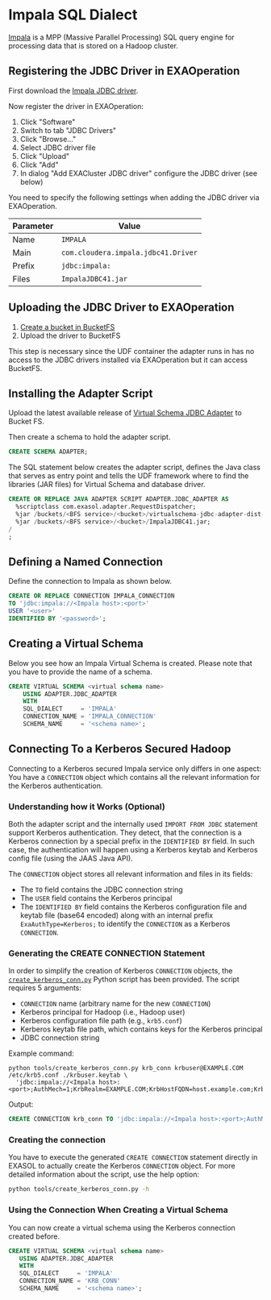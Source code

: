 # Impala SQL Dialect

[Impala](https://www.cloudera.com/documentation/enterprise/5-8-x/topics/impala.html) is a MPP (Massive Parallel Processing) SQL query engine for processing data that is stored on a Hadoop cluster.  

## Registering the JDBC Driver in EXAOperation

First download the [Impala JDBC driver](https://www.cloudera.com/downloads/connectors/impala/jdbc/2-6-4.html).

Now register the driver in EXAOperation:

1. Click "Software"
1. Switch to tab "JDBC Drivers"
1. Click "Browse..."
1. Select JDBC driver file
1. Click "Upload"
1. Click "Add"
1. In dialog "Add EXACluster JDBC driver" configure the JDBC driver (see below)

You need to specify the following settings when adding the JDBC driver via EXAOperation.

| Parameter | Value                                                   |
|-----------|---------------------------------------------------------|
| Name      | `IMPALA`                                                |
| Main      | `com.cloudera.impala.jdbc41.Driver`                     |
| Prefix    | `jdbc:impala:`                                          |
| Files     | `ImpalaJDBC41.jar`                                      |

## Uploading the JDBC Driver to EXAOperation

1. [Create a bucket in BucketFS](https://docs.exasol.com/administration/on-premise/bucketfs/create_new_bucket_in_bucketfs_service.htm)
1. Upload the driver to BucketFS

This step is necessary since the UDF container the adapter runs in has no access to the JDBC drivers installed via EXAOperation but it can access BucketFS.

## Installing the Adapter Script

Upload the latest available release of [Virtual Schema JDBC Adapter](https://github.com/exasol/virtual-schemas/releases) to Bucket FS.

Then create a schema to hold the adapter script.

```sql
CREATE SCHEMA ADAPTER;
```

The SQL statement below creates the adapter script, defines the Java class that serves as entry point and tells the UDF framework where to find the libraries (JAR files) for Virtual Schema and database driver.

```sql
CREATE OR REPLACE JAVA ADAPTER SCRIPT ADAPTER.JDBC_ADAPTER AS
  %scriptclass com.exasol.adapter.RequestDispatcher;
  %jar /buckets/<BFS service>/<bucket>/virtualschema-jdbc-adapter-dist-4.0.1.jar;
  %jar /buckets/<BFS service>/<bucket>/ImpalaJDBC41.jar;
/
;
```

## Defining a Named Connection

Define the connection to Impala as shown below. 

```sql
CREATE OR REPLACE CONNECTION IMPALA_CONNECTION 
TO 'jdbc:impala://<Impala host>:<port>' 
USER '<user>' 
IDENTIFIED BY '<password>';
```    

## Creating a Virtual Schema

Below you see how an Impala Virtual Schema is created. Please note that you have to provide the name of a schema.

```sql
CREATE VIRTUAL SCHEMA <virtual schema name>
    USING ADAPTER.JDBC_ADAPTER 
    WITH
    SQL_DIALECT     = 'IMPALA'
    CONNECTION_NAME = 'IMPALA_CONNECTION'
    SCHEMA_NAME     = '<schema name>';
```

## Connecting To a Kerberos Secured Hadoop

Connecting to a Kerberos secured Impala service only differs in one aspect: You have a `CONNECTION` object which contains all the relevant information for the Kerberos authentication.

### Understanding how it Works (Optional)

Both the adapter script and the internally used `IMPORT FROM JDBC` statement support Kerberos authentication. They detect, that the connection is a Kerberos connection by a special prefix in the `IDENTIFIED BY` field. In such case, the authentication will happen using a Kerberos keytab and Kerberos config file (using the JAAS Java API).

The `CONNECTION` object stores all relevant information and files in its fields:

* The `TO` field contains the JDBC connection string
* The `USER` field contains the Kerberos principal
* The `IDENTIFIED BY` field contains the Kerberos configuration file and keytab file (base64 encoded) along with an internal prefix `ExaAuthType=Kerberos;` to identify the `CONNECTION` as a Kerberos `CONNECTION`.

### Generating the CREATE CONNECTION Statement

In order to simplify the creation of Kerberos `CONNECTION` objects, the [`create_kerberos_conn.py`](https://github.com/EXASOL/hadoop-etl-udfs/blob/master/tools/create_kerberos_conn.py) Python script has been provided. The script requires 5 arguments:

* `CONNECTION` name (arbitrary name for the new `CONNECTION`)
* Kerberos principal for Hadoop (i.e., Hadoop user)
* Kerberos configuration file path (e.g., `krb5.conf`)
* Kerberos keytab file path, which contains keys for the Kerberos principal
* JDBC connection string

Example command:

```
python tools/create_kerberos_conn.py krb_conn krbuser@EXAMPLE.COM /etc/krb5.conf ./krbuser.keytab \
  'jdbc:impala://<Impala host>:<port>;AuthMech=1;KrbRealm=EXAMPLE.COM;KrbHostFQDN=host.example.com;KrbServiceName=impala'
```

Output:

```sql
CREATE CONNECTION krb_conn TO 'jdbc:impala://<Impala host>:<port>;AuthMech=1;KrbRealm=EXAMPLE.COM;KrbHostFQDN=host.example.com;KrbServiceName=impala' USER 'krbuser@EXAMPLE.COM' IDENTIFIED BY 'ExaAuthType=Kerberos;enp6Cg==;YWFhCg=='
```

### Creating the connection

You have to execute the generated `CREATE CONNECTION` statement directly in EXASOL to actually create the Kerberos `CONNECTION` object. For more detailed information about the script, use the help option:

```sh
python tools/create_kerberos_conn.py -h
```

### Using the Connection When Creating a Virtual Schema

You can now create a virtual schema using the Kerberos connection created before.

```sql
CREATE VIRTUAL SCHEMA <virtual schema name> 
   USING ADAPTER.JDBC_ADAPTER
   WITH
   SQL_DIALECT     = 'IMPALA'
   CONNECTION_NAME = 'KRB_CONN'
   SCHEMA_NAME     = '<schema name>';
```